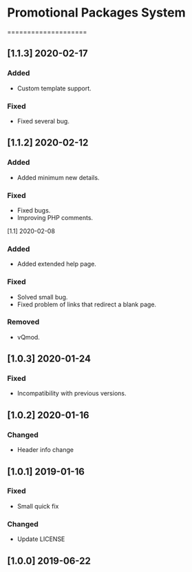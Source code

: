 # Promotional Packages System 
====================

## [1.1.3] 2020-02-17

### Added

- Custom template support.

### Fixed

- Fixed several bug.

## [1.1.2] 2020-02-12

### Added

- Added minimum new details.

### Fixed

- Fixed bugs.
- Improving PHP comments.

[1.1] 2020-02-08

### Added

- Added extended help page.

### Fixed

- Solved small bug.
- Fixed problem of links that redirect a blank page.

### Removed

- vQmod.

## [1.0.3] 2020-01-24

### Fixed

- Incompatibility with previous versions.

## [1.0.2] 2020-01-16

### Changed

- Header info change

## [1.0.1] 2019-01-16


### Fixed

- Small quick fix

### Changed

- Update LICENSE

## [1.0.0] 2019-06-22